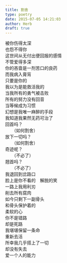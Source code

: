 ```yaml
---  
title: 割舍  
type: poetry  
date: 2015-07-05 14:21:03  
author: Herb  
draft: true
---  
```

被你伤得太深  
也怨不得你  
这世间从无付出便回报的感情  
不管爱得多深    
你的吝啬是一剂苦口的良药  
而我病入膏肓  
只要是你的  
我以为是能救活我的    
当我所有的勇气被击败  
所有的努力没有回音  
当等候成为习惯  
幻想是我唯一麻醉的手段  
我知道我果然无药可治了    
回首吗？  
　　（如何割舍）  
放下一切吗？  
　　（如何割舍）  
奇迹呢？  
　　（不必了）  
翘首吗？  
　　（不必了）    
我退回到岔路口  
脸上是你不看的　解脱的笑  
一路上我用利刃  
削去所有腐肉  
如今只剩下一副骨头  
和骨头保护着的  
柔软的心    
你不是错路  
却是死路  
我堪堪保留一条命  
重新去活  
所幸我几乎搭上了一切  
却没有失去  
爱一个人的能力